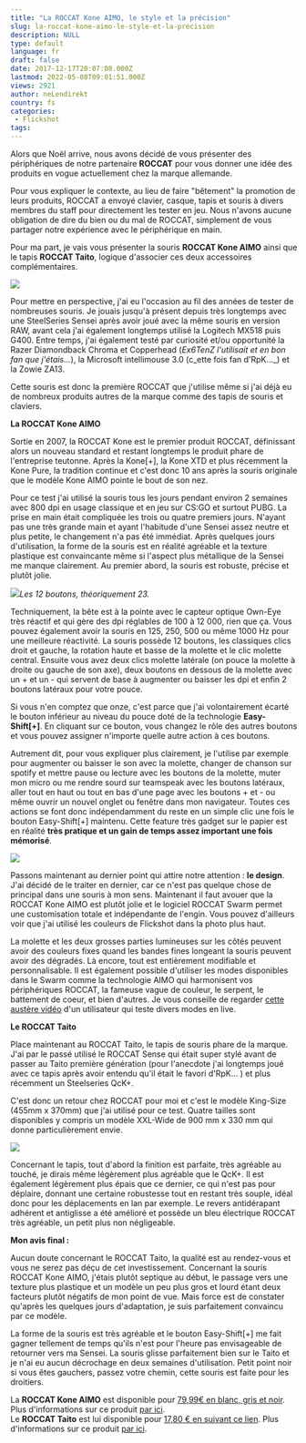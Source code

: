 ```yaml
---
title: "La ROCCAT Kone AIMO, le style et la précision"
slug: la-roccat-kone-aimo-le-style-et-la-precision
description: NULL
type: default
language: fr
draft: false
date: 2017-12-17T20:07:08.000Z
lastmod: 2022-05-08T09:01:51.000Z
views: 2921
author: neLendirekt
country: fs
categories:
 - Flickshot
tags:
---
```

Alors que Noël arrive, nous avons décidé de vous présenter des périphériques de notre partenaire **ROCCAT** pour vous donner une idée des produits en vogue actuellement chez la marque allemande. 

Pour vous expliquer le contexte, au lieu de faire "bêtement" la promotion de leurs produits, ROCCAT a envoyé clavier, casque, tapis et souris à divers membres du staff pour directement les tester en jeu. Nous n'avons aucune obligation de dire du bien ou du mal de ROCCAT, simplement de vous partager notre expérience avec le périphérique en main.

Pour ma part, je vais vous présenter la souris **ROCCAT Kone AIMO** ainsi que le tapis **ROCCAT Taito**, logique d'associer ces deux accessoires complémentaires. 

![](https://flickshot-ue.s3.eu-west-2.amazonaws.com/flickshot/article/5a31b0033dc76/images/PAZssz4TC8DECKgHeT3kimBDaZ9sMjxMakBcL1UK.png)

Pour mettre en perspective, j'ai eu l'occasion au fil des années de tester de nombreuses souris. Je jouais jusqu'à présent depuis très longtemps avec une SteelSeries Sensei après avoir joué avec la même souris en version RAW, avant cela j'ai également longtemps utilisé la Logitech MX518 puis G400\. Entre temps, j'ai également testé par curiosité et/ou opportunité la Razer Diamondback Chroma et Copperhead (_Ex6TenZ l'utilisait et en bon fan que j'étais..._), la Microsoft intellimouse 3.0 (c_ette fois fan d'RpK..._) et la Zowie ZA13.

Cette souris est donc la première ROCCAT que j'utilise même si j'ai déjà eu de nombreux produits autres de la marque comme des tapis de souris et claviers.

**La ROCCAT Kone AIMO**

Sortie en 2007, la ROCCAT Kone est le premier produit ROCCAT, définissant alors un nouveau standard et restant longtemps le produit phare de l'entreprise teutonne. Après la Kone\[+\], la Kone XTD et plus récemment la Kone Pure, la tradition continue et c'est donc 10 ans après la souris originale que le modèle Kone AIMO pointe le bout de son nez.

Pour ce test j'ai utilisé la souris tous les jours pendant environ 2 semaines avec 800 dpi en usage classique et en jeu sur CS:GO et surtout PUBG. La prise en main était compliquée les trois ou quatre premiers jours. N'ayant pas une très grande main et ayant l'habitude d'une Sensei assez neutre et plus petite, le changement n'a pas été immédiat. Après quelques jours d'utilisation, la forme de la souris est en réalité agréable et la texture plastique est convaincante même si l'aspect plus métallique de la Sensei me manque clairement. Au premier abord, la souris est robuste, précise et plutôt jolie.

![](https://flickshot-ue.s3.eu-west-2.amazonaws.com/flickshot/article/5a31b0033dc76/images/tmIbGRdKkkFErRM3VFfi9vBwqAaBBX1X4WP6RTWR.png)_Les 12 boutons, théoriquement 23._

Techniquement, la bête est à la pointe avec le capteur optique Own-Eye très réactif et qui gère des dpi réglables de 100 à 12 000, rien que ça. Vous pouvez également avoir la souris en 125, 250, 500 ou même 1000 Hz pour une meilleure réactivité. La souris possède 12 boutons, les classiques clics droit et gauche, la rotation haute et basse de la molette et le clic molette central. Ensuite vous avez deux clics molette latérale (on pouce la molette à droite ou gauche de son axe), deux boutons en dessous de la molette avec un + et un - qui servent de base à augmenter ou baisser les dpi et enfin 2 boutons latéraux pour votre pouce. 

Si vous n'en comptez que onze, c'est parce que j'ai volontairement écarté le bouton inférieur au niveau du pouce doté de la technologie **Easy-Shift\[+\]**. En cliquant sur ce bouton, vous changez le rôle des autres boutons et vous pouvez assigner n'importe quelle autre action à ces boutons. 

Autrement dit, pour vous expliquer plus clairement, je l'utilise par exemple pour augmenter ou baisser le son avec la molette, changer de chanson sur spotify et mettre pause ou lecture avec les boutons de la molette, muter mon micro ou me rendre sourd sur teamspeak avec les boutons latéraux, aller tout en haut ou tout en bas d'une page avec les boutons + et - ou même ouvrir un nouvel onglet ou fenêtre dans mon navigateur. Toutes ces actions se font donc indépendamment du reste en un simple clic une fois le bouton Easy-Shift\[+\] maintenu. Cette feature très gadget sur le papier est en réalité **très pratique et un gain de temps assez important une fois mémorisé**.

![](https://flickshot-ue.s3.eu-west-2.amazonaws.com/flickshot/article/5a31b0033dc76/images/Sl3acco21Euhh5mNutaGRHgoZP34B0qO8U9wK6R4.jpeg)

Passons maintenant au dernier point qui attire notre attention : **le design**. J'ai décidé de le traiter en dernier, car ce n'est pas quelque chose de principal dans une souris à mon sens. Maintenant il faut avouer que la ROCCAT Kone AIMO est plutôt jolie et le logiciel ROCCAT Swarm permet une customisation totale et indépendante de l'engin. Vous pouvez d'ailleurs voir que j'ai utilisé les couleurs de Flickshot dans la photo plus haut. 

La molette et les deux grosses parties lumineuses sur les côtés peuvent avoir des couleurs fixes quand les bandes fines longeant la souris peuvent avoir des dégradés. Là encore, tout est entièrement modifiable et personnalisable. Il est également possible d'utiliser les modes disponibles dans le Swarm comme la technologie AIMO qui harmonisent vos périphériques ROCCAT, la fameuse vague de couleur, le serpent, le battement de coeur, et bien d'autres. Je vous conseille de regarder [cette austère vidéo](https://www.youtube.com/watch?v=n7UkBOF3taA) d'un utilisateur qui teste divers modes en live.

**Le ROCCAT Taito**

Place maintenant au ROCCAT Taito, le tapis de souris phare de la marque. J'ai par le passé utilisé le ROCCAT Sense qui était super stylé avant de passer au Taito première génération (pour l'anecdote j'ai longtemps joué avec ce tapis après avoir entendu qu'il était le favori d'RpK... ) et plus récemment un Steelseries QcK+. 

C'est donc un retour chez ROCCAT pour moi et c'est le modèle King-Size (455mm x 370mm) que j'ai utilisé pour ce test. Quatre tailles sont disponibles y compris un modèle XXL-Wide de 900 mm x 330 mm qui donne particulièrement envie. 

![](https://flickshot-ue.s3.eu-west-2.amazonaws.com/flickshot/article/5a31b0033dc76/images/E3eKM69SkFDFzkq2YJ3ZUNbaXhExkObDjg8uWSGe.jpeg)

Concernant le tapis, tout d'abord la finition est parfaite, très agréable au touché, je dirais même légèrement plus agréable que le QcK+. Il est également légèrement plus épais que ce dernier, ce qui n'est pas pour déplaire, donnant une certaine robustesse tout en restant très souple, idéal donc pour les déplacements en lan par exemple. Le revers antidérapant adhérent et antiglisse a été amélioré et possède un bleu électrique ROCCAT très agréable, un petit plus non négligeable. 

**Mon avis final :**

Aucun doute concernant le ROCCAT Taito, la qualité est au rendez-vous et vous ne serez pas déçu de cet investissement. Concernant la souris ROCCAT Kone AIMO, j'étais plutôt septique au début, le passage vers une texture plus plastique et un modèle un peu plus gros et lourd étant deux facteurs plutôt négatifs de mon point de vue. Mais force est de constater qu'après les quelques jours d'adaptation, je suis parfaitement convaincu par ce modèle. 

La forme de la souris est très agréable et le bouton Easy-Shift\[+\] me fait gagner tellement de temps qu'ils n'est pour l'heure pas envisageable de retourner vers ma Sensei. La souris glisse parfaitement bien sur le Taito et je n'ai eu aucun décrochage en deux semaines d'utilisation. Petit point noir si vous êtes gauchers, passez votre chemin, cette souris est faite pour les droitiers.

La **ROCCAT Kone AIMO** est disponible pour [79,99€ en blanc, gris et noir](https://www.amazon.fr/gp/product/B075FW4X8V/ref=as%5Fli%5Fqf%5Fsp%5Fasin%5Fil%5Ftl?ie=UTF8&tag=flickshot00-21&camp=1642&creative=6746&linkCode=as2&creativeASIN=B075FW4X8V&linkId=67e8c7e89ce2db9da770004ded22bcf0). Plus d'informations sur ce produit [par ici](https://www.roccat.org/fr-FR/Products/Gaming-Mice/Kone-AIMO/).  
Le **ROCCAT Taito** est lui disponible pour [17,80 € en suivant ce lien](https://www.amazon.fr/Roccat-Taito-Gaming-Souris-Mid-Size/dp/B01M4KQ537/ref=sr%5F1%5F6?s=specialty-aps&srs=1690404031&ie=UTF8&qid=1513532823&sr=8-6&keywords=tapis). Plus d'informations sur ce produit [par ici](https://www.roccat.org/fr-FR/Products/Gaming-Mousepads/Taito-Series/Taito-2017/).
